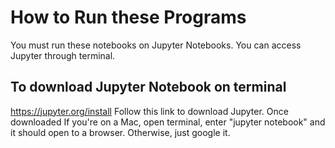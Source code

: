 # How to Run these Programs

You must run these notebooks on Jupyter Notebooks. You can access Jupyter through terminal.

## To download Jupyter Notebook on terminal
https://jupyter.org/install
Follow this link to download Jupyter.
Once downloaded
If you're on a Mac, open terminal, enter "jupyter notebook" and it should open to a browser.
Otherwise, just google it. 

